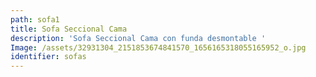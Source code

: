 ```yaml
---
path: sofa1
title: Sofa Seccional Cama
description: 'Sofa Seccional Cama con funda desmontable '
Image: /assets/32931304_2151853674841570_1656165318055165952_o.jpg
identifier: sofas
---
```


